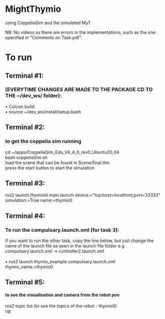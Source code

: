 # MightThymio
using CoppeliaSim and the simulated MyT

NB: No videos as there are errors in the implementations, such as the one specified in "Comments on Task.pdf".

# To run 
## Terminal #1:
### (EVERYTIME CHANGES ARE MADE TO THE PACKAGE CD TO THE ~/dev_ws/ folder): <br>
•	Colcon build <br>
•	source ~/dev_ws/install/setup.bash <br>

## Terminal #2:
### to get the coppelia sim running
cd ~/apps/CoppeliaSim_Edu_V4_4_0_rev0_Ubuntu20_04<br>
bash coppeliaSim.sh <br>
load the scene that can be found in Scene/final.ttm <br>
press the start button to start the simulation <br>


## Terminal #3:
ros2 launch thymioid main.launch device:="tcp:host=localhost;port=33333" simulation:=True name:=thymio0


## Terminal #4:
### To run the compulsary.launch.xml (for task 3):
if you want to run the other task, copy the line below, but just change the name of the launch file as seen in the launch file folder e.g compulsary.launch.xml -> controller2.launch.xml  <br>  <br>
• ros2 launch thymio_example compulsary.launch.xml thymio_name:=thymio0 <br>


## Terminal #5:
#### to see the visualisation and camera from the robot pov
ros2 topic list (to see the topics of the robot - thymio0) <br>
rqt


